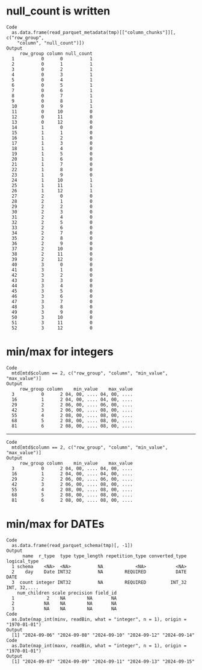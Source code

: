 # null_count is written

    Code
      as.data.frame(read_parquet_metadata(tmp)[["column_chunks"]][, c("row_group",
        "column", "null_count")])
    Output
         row_group column null_count
      1          0      0          1
      2          0      1          1
      3          0      2          1
      4          0      3          1
      5          0      4          1
      6          0      5          1
      7          0      6          1
      8          0      7          1
      9          0      8          1
      10         0      9          1
      11         0     10          0
      12         0     11          0
      13         0     12          0
      14         1      0          0
      15         1      1          0
      16         1      2          0
      17         1      3          0
      18         1      4          0
      19         1      5          0
      20         1      6          0
      21         1      7          0
      22         1      8          0
      23         1      9          0
      24         1     10          1
      25         1     11          1
      26         1     12          1
      27         2      0          0
      28         2      1          0
      29         2      2          0
      30         2      3          0
      31         2      4          0
      32         2      5          0
      33         2      6          0
      34         2      7          0
      35         2      8          0
      36         2      9          0
      37         2     10          0
      38         2     11          0
      39         2     12          0
      40         3      0          0
      41         3      1          0
      42         3      2          0
      43         3      3          0
      44         3      4          0
      45         3      5          0
      46         3      6          0
      47         3      7          0
      48         3      8          0
      49         3      9          0
      50         3     10          0
      51         3     11          0
      52         3     12          0

# min/max for integers

    Code
      mtd[mtd$column == 2, c("row_group", "column", "min_value", "max_value")]
    Output
         row_group column    min_value    max_value
      3          0      2 04, 00, .... 04, 00, ....
      16         1      2 04, 00, .... 04, 00, ....
      29         2      2 06, 00, .... 06, 00, ....
      42         3      2 06, 00, .... 08, 00, ....
      55         4      2 08, 00, .... 08, 00, ....
      68         5      2 08, 00, .... 08, 00, ....
      81         6      2 08, 00, .... 08, 00, ....

---

    Code
      mtd[mtd$column == 2, c("row_group", "column", "min_value", "max_value")]
    Output
         row_group column    min_value    max_value
      3          0      2 04, 00, .... 04, 00, ....
      16         1      2 04, 00, .... 04, 00, ....
      29         2      2 06, 00, .... 06, 00, ....
      42         3      2 06, 00, .... 08, 00, ....
      55         4      2 08, 00, .... 08, 00, ....
      68         5      2 08, 00, .... 08, 00, ....
      81         6      2 08, 00, .... 08, 00, ....

# min/max for DATEs

    Code
      as.data.frame(read_parquet_schema(tmp)[, -1])
    Output
          name  r_type  type type_length repetition_type converted_type logical_type
      1 schema    <NA>  <NA>          NA            <NA>           <NA>             
      2    day    Date INT32          NA        REQUIRED           DATE         DATE
      3  count integer INT32          NA        REQUIRED         INT_32 INT, 32,....
        num_children scale precision field_id
      1            2    NA        NA       NA
      2           NA    NA        NA       NA
      3           NA    NA        NA       NA
    Code
      as.Date(map_int(minv, readBin, what = "integer", n = 1), origin = "1970-01-01")
    Output
      [1] "2024-09-06" "2024-09-08" "2024-09-10" "2024-09-12" "2024-09-14"
    Code
      as.Date(map_int(maxv, readBin, what = "integer", n = 1), origin = "1970-01-01")
    Output
      [1] "2024-09-07" "2024-09-09" "2024-09-11" "2024-09-13" "2024-09-15"

